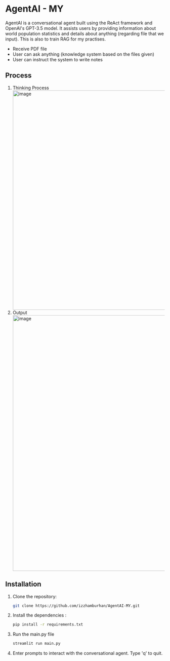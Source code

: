 # AgentAI - MY

AgentAI is a conversational agent built using the ReAct framework and OpenAI's GPT-3.5 model. It assists users by providing information about world population statistics and details about anything (regarding file that we input). This is also to train RAG for my practises.

- Receive PDF file
- User can ask anything (knowledge system based on the files given)
- User can instruct the system to write notes 

## Process
1. Thinking Process
   <div><img width="693" alt="image" src="https://github.com/izzhamburhan/AgentAI-MY/assets/58935865/978a25ad-6b64-4f47-99bb-1f47d12925dd"></div>
2. Output
   <div><img width="808" alt="image" src="https://github.com/izzhamburhan/AgentAI-MY/assets/58935865/f58a72be-0a52-4ff6-886d-cfe715694f23"></div>

## Installation

1. Clone the repository:
   ```bash
   git clone https://github.com/izzhamburhan/AgentAI-MY.git

2. Install the dependencies :
   ```bash
   pip install -r requirements.txt

3. Run the main.py file
   ```bash
   streamlit run main.py

4. Enter prompts to interact with the conversational agent. Type 'q' to quit.



